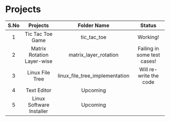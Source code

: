 # Projects
|S.No|Projects|Folder Name|Status|
|:--:|:------:|:---------:|:--:|
|1|Tic Tac Toe Game|tic_tac_toe|Working!|
|2|Matrix Rotation Layer-wise|matrix_layer_rotation|Failing in some test cases!|
|3|Linux File Tree|linux_file_tree_implementation|Will re-write the code|
|4|Text Editor|Upcoming||
|5|Linux Software Installer|Upcoming||
